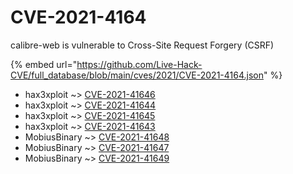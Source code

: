 # CVE-2021-4164

calibre-web is vulnerable to Cross-Site Request Forgery (CSRF)

{% embed url="https://github.com/Live-Hack-CVE/full_database/blob/main/cves/2021/CVE-2021-4164.json" %}


* hax3xploit ~> [CVE-2021-41646](https://www.alice-snow.ru/2021/database/cve-2021-4164/cve-2021-41646-hax3xploit)
* hax3xploit ~> [CVE-2021-41644](https://www.alice-snow.ru/2021/database/cve-2021-4164/cve-2021-41644-hax3xploit)
* hax3xploit ~> [CVE-2021-41645](https://www.alice-snow.ru/2021/database/cve-2021-4164/cve-2021-41645-hax3xploit)
* hax3xploit ~> [CVE-2021-41643](https://www.alice-snow.ru/2021/database/cve-2021-4164/cve-2021-41643-hax3xploit)
* MobiusBinary ~> [CVE-2021-41648](https://www.alice-snow.ru/2021/database/cve-2021-4164/cve-2021-41648-mobiusbinary)
* MobiusBinary ~> [CVE-2021-41647](https://www.alice-snow.ru/2021/database/cve-2021-4164/cve-2021-41647-mobiusbinary)
* MobiusBinary ~> [CVE-2021-41649](https://www.alice-snow.ru/2021/database/cve-2021-4164/cve-2021-41649-mobiusbinary)